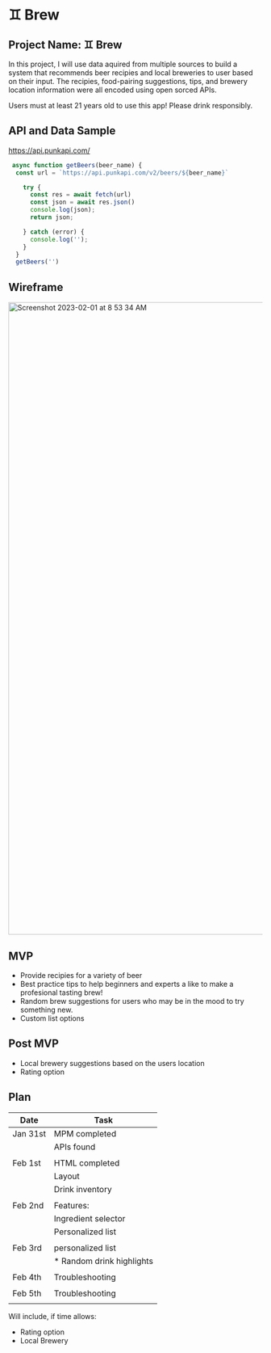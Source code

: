 # ♊︎ Brew 

## Project Name: ♊︎ Brew
                                                 
In this project, I will use data aquired from multiple sources to build a system that recommends beer recipies and local breweries to user based on their input. The recipies, food-pairing suggestions, tips, and brewery location information were all encoded using open sorced APIs. 

Users must at least 21 years old to use this app! Please drink responsibly. 

## API and Data Sample

https://api.punkapi.com/

```javascript
 async function getBeers(beer_name) {
  const url = `https://api.punkapi.com/v2/beers/${beer_name}`

    try {
      const res = await fetch(url)
      const json = await res.json()
      console.log(json);
      return json;

    } catch (error) {
      console.log('');
    }
  }
  getBeers('')
```

## Wireframe 

<img width="1252" alt="Screenshot 2023-02-01 at 8 53 34 AM" src="https://user-images.githubusercontent.com/114016876/216062060-56c87a31-55c8-4b58-8960-6a293cdccecf.png">


## MVP 

- Provide recipies for a variety of beer 
- Best practice tips to help beginners and experts a like to make a profesional tasting brew!
- Random brew suggestions for users who may be in the mood to try something new.
- Custom list options 

## Post MVP

- Local brewery suggestions based on the users location
- Rating option



## Plan 


| Date            | Task|
| ---             | ---                   |
|Jan 31st         |      MPM completed    |
|                 | APIs found            |
|                 |                        |
| Feb 1st         |  HTML completed      |
|                 |   Layout            |
|                 |    Drink inventory  |
|                 |                        |
|Feb 2nd          |   Features:          |
|                  |  Ingredient selector      |
|                 |   Personalized list       |
|                 |                        |
| Feb 3rd         |   personalized list       |
|                 | * Random drink highlights    |
|                 |                          |
|Feb 4th          |    Troubleshooting       |
|                 |                         |
| Feb 5th         | Troubleshooting         |
|                 |                        |

Will include, if time allows: 

* Rating option
* Local Brewery 
